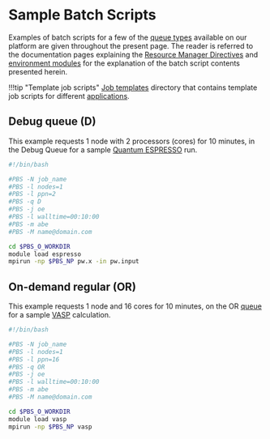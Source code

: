 # Sample Batch Scripts

Examples of batch scripts for a few of the [queue types](../../infrastructure/resource/queues.md) available on our platform are given throughout the present page. The reader is referred to the documentation pages explaining the [Resource Manager Directives](directives.md) and [environment modules](../../cli/modules.md) for the explanation of the batch script contents presented herein.

!!!tip "Template job scripts"
    [Job templates](../../data-on-disk/directories.md#job-script-templates) directory that contains template job scripts for different [applications](../../software/applications.md).

## Debug queue (D)

This example requests 1 node with 2 processors (cores) for 10 minutes, in the Debug Queue for a sample [Quantum ESPRESSO](../../software/modeling/quantum-espresso.md) run.

```bash
#!/bin/bash

#PBS -N job_name
#PBS -l nodes=1
#PBS -l ppn=2
#PBS -q D
#PBS -j oe
#PBS -l walltime=00:10:00
#PBS -m abe
#PBS -M name@domain.com

cd $PBS_O_WORKDIR
module load espresso
mpirun -np $PBS_NP pw.x -in pw.input
```

## On-demand regular (OR)

This example requests 1 node and 16 cores for 10 minutes, on the OR [queue](../../infrastructure/resource/queues.md) for a sample [VASP](../../software/modeling/quantum-espresso.md) calculation.

```bash
#!/bin/bash

#PBS -N job_name
#PBS -l nodes=1
#PBS -l ppn=16
#PBS -q OR
#PBS -j oe
#PBS -l walltime=00:10:00
#PBS -m abe
#PBS -M name@domain.com

cd $PBS_O_WORKDIR
module load vasp
mpirun -np $PBS_NP vasp
```
